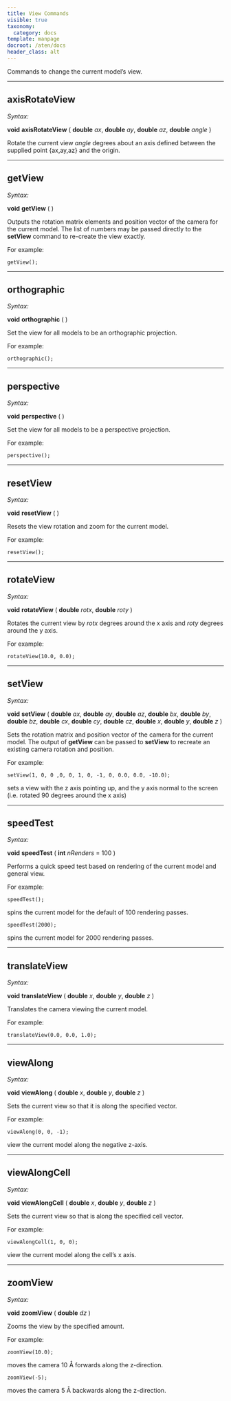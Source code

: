 ```yaml
---
title: View Commands
visible: true
taxonomy:
  category: docs
template: manpage
docroot: /aten/docs
header_class: alt
---
```


Commands to change the current model’s view.

---

## axisRotateView <a id="axisrotateview"></a>

_Syntax:_

**void** **axisRotateView** ( **double** _ax_, **double** _ay_, **double** _az_, **double** _angle_ )

Rotate the current view _angle_ degrees about an axis defined between the supplied point {ax,ay,az} and the origin.

---

## getView <a id="getview"></a>

_Syntax:_

**void** **getView** ( )

Outputs the rotation matrix elements and position vector of the camera for the current model. The list of numbers may be passed directly to the **setView** command to re-create the view exactly.

For example:


```
getView();
```


---

## orthographic <a id="orthographic"></a>

_Syntax:_

**void** **orthographic** ( )

Set the view for all models to be an orthographic projection.

For example:


```
orthographic();
```


---

## perspective <a id="perspective"></a>

_Syntax:_

**void** **perspective** ( )

Set the view for all models to be a perspective projection.

For example:


```
perspective();
```


---

## resetView <a id="resetview"></a>

_Syntax:_

**void** **resetView** ( )

Resets the view rotation and zoom for the current model.

For example:


```
resetView();
```


---

## rotateView <a id="rotateview"></a>

_Syntax:_

**void** **rotateView** ( **double** _rotx_, **double** _roty_ )

Rotates the current view by _rotx_ degrees around the x axis and _roty_ degrees around the y axis.

For example:


```
rotateView(10.0, 0.0);
```


---

## setView <a id="setview"></a>

_Syntax:_

**void** **setView** ( **double** _ax_, **double** _ay_, **double** _az_, **double** _bx_, **double** _by_, **double** _bz_, **double** _cx_, **double** _cy_, **double** _cz_, **double** _x_, **double** _y_, **double** _z_ )

Sets the rotation matrix and position vector of the camera for the current model. The output of **getView** can be passed to **setView** to recreate an existing camera rotation and position.

For example:


```
setView(1, 0, 0 ,0, 0, 1, 0, -1, 0, 0.0, 0.0, -10.0);
```


sets a view with the z axis pointing up, and the y axis normal to the screen (i.e. rotated 90 degrees around the x axis)

---

## speedTest <a id="speedtest"></a>

_Syntax:_

**void** **speedTest** ( **int** _nRenders_ = 100 )

Performs a quick speed test based on rendering of the current model and general view.

For example:


```
speedTest();
```


spins the current model for the default of 100 rendering passes.


```
speedTest(2000);
```


spins the current model for 2000 rendering passes.

---

## translateView <a id="translateview"></a>

_Syntax:_

**void** **translateView** ( **double** _x_, **double** _y_, **double** _z_ )

Translates the camera viewing the current model.

For example:


```
translateView(0.0, 0.0, 1.0);
```


---

## viewAlong <a id="viewalong"></a>

_Syntax:_

**void** **viewAlong** ( **double** _x_, **double** _y_, **double** _z_ )

Sets the current view so that it is along the specified vector.

For example:


```
viewAlong(0, 0, -1);
```


view the current model along the negative z-axis.

---

## viewAlongCell <a id="viewalongcell"></a>

_Syntax:_

**void** **viewAlongCell** ( **double** _x_, **double** _y_, **double** _z_ )

Sets the current view so that is along the specified cell vector.

For example:


```
viewAlongCell(1, 0, 0);
```


view the current model along the cell’s x axis.

---

## zoomView <a id="zoomview"></a>

_Syntax:_

**void** **zoomView** ( **double** _dz_ )

Zooms the view by the specified amount.

For example:


```
zoomView(10.0);
```


moves the camera 10 Å forwards along the z-direction.


```
zoomView(-5);
```


moves the camera 5 Å backwards along the z-direction.


